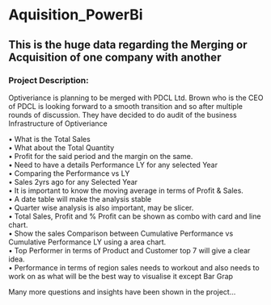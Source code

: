 # Aquisition_PowerBi
## This is the huge data regarding the Merging or Acquisition of one company with another

### Project Description:
Optiveriance is planning to be merged with PDCL Ltd. Brown 
who is the CEO of PDCL is looking forward to a smooth 
transition and so after multiple rounds of discussion. They 
have decided to do audit of the business Infrastructure of 
Optiveriance 

• What is the Total Sales \
• What about the Total Quantity \
• Profit for the said period and the margin on the same. \
• Need to have a details Performance LY for any selected 
Year \
• Comparing the Performance vs LY \
• Sales 2yrs ago for any Selected Year \
• It is important to know the moving average in terms of 
Profit & Sales. \
• A date table will make the analysis stable \
• Quarter wise analysis is also important, may be slicer. \
• Total Sales, Profit and % Profit can be shown as combo 
with card and line chart. \
• Show the sales Comparison between Cumulative 
Performance vs Cumulative Performance LY using a 
area chart. \
• Top Performer in terms of Product and Customer top 7 
will give a clear idea. \
• Performance in terms of region sales needs to workout 
and also needs to work on as what will be the best way 
to visualise it except Bar Grap

Many more questions and insights have been shown in the project...
